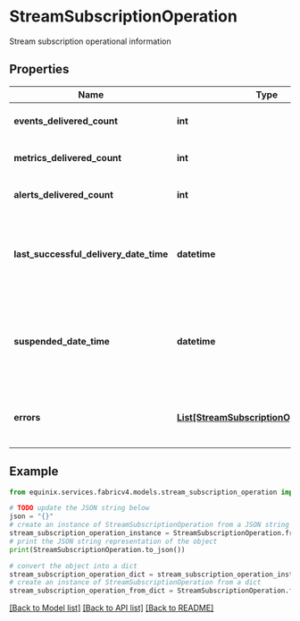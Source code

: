 # StreamSubscriptionOperation

Stream subscription operational information

## Properties

Name | Type | Description | Notes
------------ | ------------- | ------------- | -------------
**events_delivered_count** | **int** | count of delivered events | [optional] 
**metrics_delivered_count** | **int** | count of delivered metrics | [optional] 
**alerts_delivered_count** | **int** | count of delivered alerts | [optional] 
**last_successful_delivery_date_time** | **datetime** | last successful date time of delivered event, metric, or alert | [optional] 
**suspended_date_time** | **datetime** | suspended date time of stream subscription delivery for event, metric, or alert | [optional] 
**errors** | [**List[StreamSubscriptionOperationErrors]**](StreamSubscriptionOperationErrors.md) | List of error information for stream subscription delivery | [optional] 

## Example

```python
from equinix.services.fabricv4.models.stream_subscription_operation import StreamSubscriptionOperation

# TODO update the JSON string below
json = "{}"
# create an instance of StreamSubscriptionOperation from a JSON string
stream_subscription_operation_instance = StreamSubscriptionOperation.from_json(json)
# print the JSON string representation of the object
print(StreamSubscriptionOperation.to_json())

# convert the object into a dict
stream_subscription_operation_dict = stream_subscription_operation_instance.to_dict()
# create an instance of StreamSubscriptionOperation from a dict
stream_subscription_operation_from_dict = StreamSubscriptionOperation.from_dict(stream_subscription_operation_dict)
```
[[Back to Model list]](../README.md#documentation-for-models) [[Back to API list]](../README.md#documentation-for-api-endpoints) [[Back to README]](../README.md)


